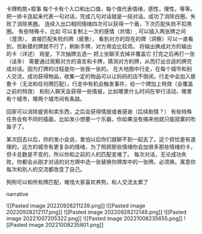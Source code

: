 卡牌构筑+叙事
每个卡有个入口和出口值，每个值代表情绪，感性，理性，等等。
把一排卡连起来代表一句对话，完成几句对话就是一段对话。成功了消除白圈，失败了消除黑圈。
连续入出口相同情绪四次可以获得一个盾，下次匹配失败不扣黑圈。
有些特殊卡，比如
可以复制上一次的感情（共情）,
可以插入两张牌之间（澄清），
直接匹配失败的牌（疲惫）， 
看到对方的现在的牌（洞察）可以一直看到，但新摸的牌就不行了，刷新手牌，对方用会比较烦。
将输出换成对方的输出的卡（详述）
观星，下次抽牌五选一
把上张聊天去掉并覆盖它
打完之后再打一张（话多）
需要通过观察对方的语言和卡牌，猜测对方的牌，从而打出合适的牌完成对话。因为打牌的过程是你一张我一张的。
在大地图中行走，在每个城市和别人交流，成功获得物品，收集一定的物品可以让妈妈的店不倒闭。行走中会加入疲惫卡（无法和任何牌匹配）。行走中有机会触发事件，给一个牌加上特效（会覆盖之前的特效）
和别人聊天会获得一些情报，比如哪里什么时间在举行活动，哪里有个城市，哪两个城市间有条路。

回家可以消除疲劳和卖东西，之后会获得情报或者感谢（后续剧情？）
有些特殊任务会有不同的插画，比如发小想要一个乐器，你如果没有搞来他就只能寂寞的吹笛子了。

某次回去以后，你的发小会说，害怕以后你们就聊不到一起去了。这个担忧是有道理的，远方的城市有更复杂的情绪，为了照顾那些情绪你会加很多那些情绪的卡，但卡总数是不变的，所以你和之前的人的匹配变难了。
每次对话，无论成功失败，你都会从刚才对话的对方牌中选一张替换你牌库中的一张牌。必须换。寓意你每次和别人的交流都改变了自己。




狗狗可以和所有牌匹配，难怪大家喜欢养狗，和人交流太累了

narrative



![[Pasted image 20220928211239.png]]
![[Pasted image 20220928212117.png]]
![[Pasted image 20220928212148.png]]
![[Pasted image 20221007205322.png]]
![[Pasted image 20221008235655.png]]
![[Pasted image 20221008235801.png]]